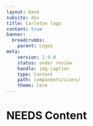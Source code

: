 ```yaml
---
layout: base
subsite: dev
title: Carleton logo
content: true
banner:
  breadcrumbs:
    parent: Logos
meta:
    version: 1.0.0
    status: under review
    handle: img-caption
    type: Content
    path: components/icons/
    theme: Core
---
```

# NEEDS Content
